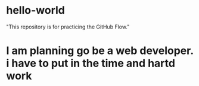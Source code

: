 # hello-world
"This repository is for practicing the GitHub Flow."

# I am planning go be a web developer. i have to put in the time and hartd work
